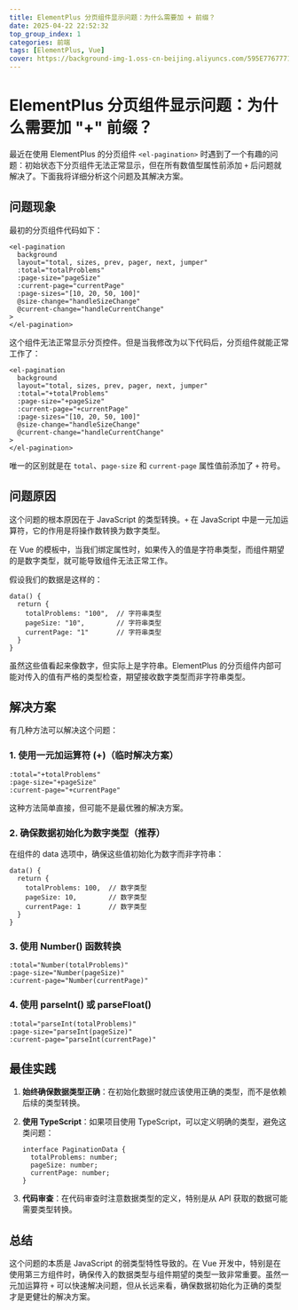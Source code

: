 ```yaml
---
title: ElementPlus 分页组件显示问题：为什么需要加 + 前缀？
date: 2025-04-22 22:52:32
top_group_index: 1
categories: 前端
tags: [ElementPlus, Vue]
cover: https://background-img-1.oss-cn-beijing.aliyuncs.com/595E77677712CAD91E40F3720EC1BE8F.jpg
---
```

# ElementPlus 分页组件显示问题：为什么需要加 "+" 前缀？

最近在使用 ElementPlus 的分页组件 `<el-pagination>` 时遇到了一个有趣的问题：初始状态下分页组件无法正常显示，但在所有数值型属性前添加 `+` 后问题就解决了。下面我将详细分析这个问题及其解决方案。

## 问题现象

最初的分页组件代码如下：

```
<el-pagination
  background
  layout="total, sizes, prev, pager, next, jumper"
  :total="totalProblems"
  :page-size="pageSize"
  :current-page="currentPage"
  :page-sizes="[10, 20, 50, 100]"
  @size-change="handleSizeChange"
  @current-change="handleCurrentChange"
>
</el-pagination>
```

这个组件无法正常显示分页控件。但是当我修改为以下代码后，分页组件就能正常工作了：

```
<el-pagination
  background
  layout="total, sizes, prev, pager, next, jumper"
  :total="+totalProblems"
  :page-size="+pageSize"
  :current-page="+currentPage"
  :page-sizes="[10, 20, 50, 100]"
  @size-change="handleSizeChange"
  @current-change="handleCurrentChange"
>
</el-pagination>
```

唯一的区别就是在 `total`、`page-size` 和 `current-page` 属性值前添加了 `+` 符号。

## 问题原因

这个问题的根本原因在于 JavaScript 的类型转换。`+` 在 JavaScript 中是一元加运算符，它的作用是将操作数转换为数字类型。

在 Vue 的模板中，当我们绑定属性时，如果传入的值是字符串类型，而组件期望的是数字类型，就可能导致组件无法正常工作。

假设我们的数据是这样的：

```
data() {
  return {
    totalProblems: "100",  // 字符串类型
    pageSize: "10",        // 字符串类型
    currentPage: "1"       // 字符串类型
  }
}
```

虽然这些值看起来像数字，但实际上是字符串。ElementPlus 的分页组件内部可能对传入的值有严格的类型检查，期望接收数字类型而非字符串类型。

## 解决方案

有几种方法可以解决这个问题：

### 1. 使用一元加运算符 (+)（临时解决方案）

```
:total="+totalProblems"
:page-size="+pageSize"
:current-page="+currentPage"
```

这种方法简单直接，但可能不是最优雅的解决方案。

### 2. 确保数据初始化为数字类型（推荐）

在组件的 data 选项中，确保这些值初始化为数字而非字符串：

```
data() {
  return {
    totalProblems: 100,  // 数字类型
    pageSize: 10,        // 数字类型
    currentPage: 1       // 数字类型
  }
}
```

### 3. 使用 Number() 函数转换

```
:total="Number(totalProblems)"
:page-size="Number(pageSize)"
:current-page="Number(currentPage)"
```

### 4. 使用 parseInt() 或 parseFloat()

```
:total="parseInt(totalProblems)"
:page-size="parseInt(pageSize)"
:current-page="parseInt(currentPage)"
```

## 最佳实践

1. **始终确保数据类型正确**：在初始化数据时就应该使用正确的类型，而不是依赖后续的类型转换。

2. **使用 TypeScript**：如果项目使用 TypeScript，可以定义明确的类型，避免这类问题：

   ```
   interface PaginationData {
     totalProblems: number;
     pageSize: number;
     currentPage: number;
   }
   ```

3. **代码审查**：在代码审查时注意数据类型的定义，特别是从 API 获取的数据可能需要类型转换。

## 总结

这个问题的本质是 JavaScript 的弱类型特性导致的。在 Vue 开发中，特别是在使用第三方组件时，确保传入的数据类型与组件期望的类型一致非常重要。虽然一元加运算符 `+` 可以快速解决问题，但从长远来看，确保数据初始化为正确的类型才是更健壮的解决方案。
